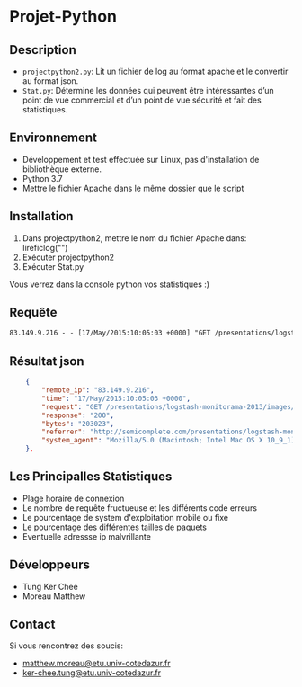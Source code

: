 # Projet-Python 
## Description 
* `projectpython2.py`: Lit un fichier de log au format apache et le convertir au format json.
* `Stat.py`: Détermine les données qui peuvent être intéressantes d’un point de vue commercial et d’un point de vue sécurité et fait des statistiques.
## Environnement
* Développement et test effectuée sur Linux, pas d'installation de bibliothèque externe.
* Python 3.7
* Mettre le fichier Apache dans le même dossier que le script 
## Installation
 1. Dans projectpython2, mettre le nom du fichier Apache dans: lireficlog("")
 2. Exécuter projectpython2 
 3. Exécuter Stat.py 

 Vous verrez dans la console python vos statistiques :)
## Requête 
```apache
83.149.9.216 - - [17/May/2015:10:05:03 +0000] "GET /presentations/logstash-monitorama-2013/images/kibana-search.png HTTP/1.1" 200 203023 "http://semicomplete.com/presentations/logstash-monitorama-2013/" "Mozilla/5.0 (Macintosh; Intel Mac OS X 10_9_1) AppleWebKit/537.36 (KHTML, like Gecko) Chrome/32.0.1700.77 Safari/537.36"
```
## Résultat json
```json
    {
        "remote_ip": "83.149.9.216",
        "time": "17/May/2015:10:05:03 +0000",
        "request": "GET /presentations/logstash-monitorama-2013/images/kibana-search.png HTTP/1.1",
        "response": "200",
        "bytes": "203023",
        "referrer": "http://semicomplete.com/presentations/logstash-monitorama-2013/",
        "system_agent": "Mozilla/5.0 (Macintosh; Intel Mac OS X 10_9_1) AppleWebKit/537.36 (KHTML, like Gecko) Chrome/32.0.1700.77 Safari/537.36"
    },

```
## Les Principalles Statistiques
* Plage horaire de connexion
* Le nombre de requête fructueuse et les différents code erreurs
* Le pourcentage de system d'exploitation mobile ou fixe  
* Le pourcentage des différentes tailles de paquets
* Eventuelle adressse ip malvrillante
## Développeurs
* Tung Ker Chee
* Moreau Matthew

## Contact
Si vous rencontrez des soucis:
* matthew.moreau@etu.univ-cotedazur.fr
* ker-chee.tung@etu.univ-cotedazur.fr
